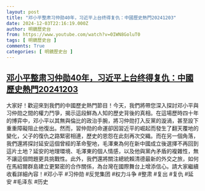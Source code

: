 ```yaml
---
layout: post
title: "邓小平整肃习仲勋40年，习近平上台终得复仇：中國歷史熱門20241203"
date: 2024-12-03T22:16:19.000Z
author: 明鏡歷史台
from: https://www.youtube.com/watch?v=0IWN8GoluT0
tags: [ 明鏡歷史台 ]
comments: True
categories: [ 明鏡歷史台 ]
---
```

<!--1733264179000-->
[邓小平整肃习仲勋40年，习近平上台终得复仇：中國歷史熱門20241203](https://www.youtube.com/watch?v=0IWN8GoluT0)
------

<div>
大家好！歡迎來到我們的中國歷史熱門節目！今天，我們將帶您深入探討邓小平與习仲勋之間的權力鬥爭，揭示這段鮮為人知的歷史背後的真相。在這場歷時四十年的博弈中，邓小平以其無與倫比的政治手腕，將习仲勋打入反黨的漩渦，甚至設下重重障礙阻止他復出。然而，習仲勋的命運卻因習近平的崛起而發生了翻天覆地的變化，父子的復仇之路緊密相連，歷史的恩怨在此刻再次交織。而在另一個角落，我們還將探討延安這個曾經的革命聖地，毛澤東為何在新中國成立後選擇不再回到這片土地？延安的地理環境、毛澤東的個人情感，以及他與黨內矛盾的複雜性，無不讓這個問題更具挑戰性。此外，我們還將關注總統賴清德最新的外交之旅，如何在馬紹爾群島建立更緊密的合作關係，為台灣在國際舞台上增添信心。請大家繼續收看詳細內容！#邓小平 #习仲勋 #反党集团 #权力斗争 #整肃 #复出 #复仇 #延安 #毛泽东 #历史
</div>

